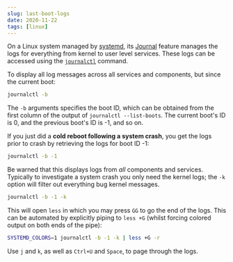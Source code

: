```yaml
---
slug: last-boot-logs
date: 2020-11-22
tags: [linux]
---
```


On a Linux system managed by [systemd], its [Journal] feature manages the logs for everything from kernel to user level services.  These logs can be accessed using the [`journalctl`] command.

To display all log messages across all services and components, but since the current boot:

```bash
journalctl -b
```

The `-b` arguments specifies the boot ID, which can be obtained from the first column of the output of `journalctl --list-boots`. The current boot's ID is 0, and the previous boot's ID is -1, and so on. 

If you just did a **cold reboot following a system crash**, you get the logs prior to crash by retrieving the logs for boot ID -1:

```bash
journalctl -b -1
```

Be warned that this displays logs from *all* components and services. Typically to investigate a system crash you only need the kernel logs; the `-k` option will filter out everything bug kernel messages.

```bash
journalctl -b -1 -k
```

This will open `less` in which you may press `GG` to go the end of the logs. This can be automated by explicitly piping to `less +G` (whilst forcing colored output on both ends of the pipe):

```bash
SYSTEMD_COLORS=1 journalctl -b -1 -k | less +G -r
```

Use `j` and `k`, as well as `Ctrl+U` and `Space`, to page through the logs.

[systemd]: https://wiki.archlinux.org/index.php/systemd
[Journal]: https://wiki.archlinux.org/index.php/Systemd/Journal
[`journalctl`]: https://www.loggly.com/ultimate-guide/using-journalctl/